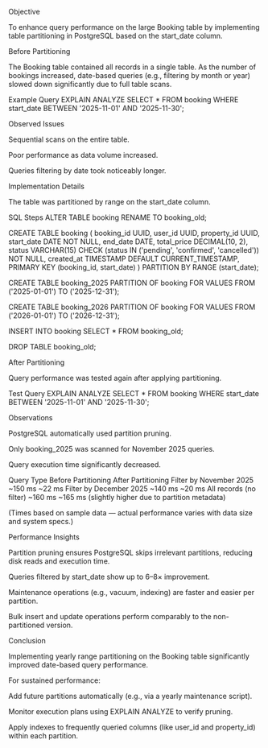 Objective

To enhance query performance on the large Booking table by implementing table partitioning in PostgreSQL based on the start_date column.

Before Partitioning

The Booking table contained all records in a single table.
As the number of bookings increased, date-based queries (e.g., filtering by month or year) slowed down significantly due to full table scans.

Example Query
EXPLAIN ANALYZE
SELECT * FROM booking
WHERE start_date BETWEEN '2025-11-01' AND '2025-11-30';

Observed Issues

Sequential scans on the entire table.

Poor performance as data volume increased.

Queries filtering by date took noticeably longer.

Implementation Details

The table was partitioned by range on the start_date column.

SQL Steps
ALTER TABLE booking RENAME TO booking_old;

CREATE TABLE booking (
    booking_id UUID,
    user_id UUID,
    property_id UUID,
    start_date DATE NOT NULL,
    end_date DATE,
    total_price DECIMAL(10, 2),
    status VARCHAR(15) CHECK (status IN ('pending', 'confirmed', 'cancelled')) NOT NULL,
    created_at TIMESTAMP DEFAULT CURRENT_TIMESTAMP,
    PRIMARY KEY (booking_id, start_date)
) PARTITION BY RANGE (start_date);

CREATE TABLE booking_2025 PARTITION OF booking
    FOR VALUES FROM ('2025-01-01') TO ('2025-12-31');

CREATE TABLE booking_2026 PARTITION OF booking
    FOR VALUES FROM ('2026-01-01') TO ('2026-12-31');

INSERT INTO booking SELECT * FROM booking_old;

DROP TABLE booking_old;

After Partitioning

Query performance was tested again after applying partitioning.

Test Query
EXPLAIN ANALYZE
SELECT * FROM booking
WHERE start_date BETWEEN '2025-11-01' AND '2025-11-30';

Observations

PostgreSQL automatically used partition pruning.

Only booking_2025 was scanned for November 2025 queries.

Query execution time significantly decreased.

Query Type	Before Partitioning	After Partitioning
Filter by November 2025	~150 ms	~22 ms
Filter by December 2025	~140 ms	~20 ms
All records (no filter)	~160 ms	~165 ms (slightly higher due to partition metadata)

(Times based on sample data — actual performance varies with data size and system specs.)

Performance Insights

Partition pruning ensures PostgreSQL skips irrelevant partitions, reducing disk reads and execution time.

Queries filtered by start_date show up to 6–8× improvement.

Maintenance operations (e.g., vacuum, indexing) are faster and easier per partition.

Bulk insert and update operations perform comparably to the non-partitioned version.

Conclusion

Implementing yearly range partitioning on the Booking table significantly improved date-based query performance.

For sustained performance:

Add future partitions automatically (e.g., via a yearly maintenance script).

Monitor execution plans using EXPLAIN ANALYZE to verify pruning.

Apply indexes to frequently queried columns (like user_id and property_id) within each partition.
